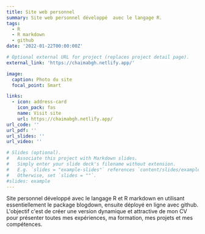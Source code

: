 ```yaml
---
title: Site web personnel
summary: Site web personnel développé  avec le langage R. 
tags:
  - R
  - R markdown
  - github
date: '2022-01-22T00:00:00Z'

# Optional external URL for project (replaces project detail page).
external_link: 'https://chaimabgh.netlify.app/'

image:
  caption: Photo du site
  focal_point: Smart

links:
  - icon: address-card
    icon_pack: fas
    name: Visit site
    url: https://chaimabgh.netlify.app/
url_code: ''
url_pdf: ''
url_slides: ''
url_video: ''

# Slides (optional).
#   Associate this project with Markdown slides.
#   Simply enter your slide deck's filename without extension.
#   E.g. `slides = "example-slides"` references `content/slides/example-slides.md`.
#   Otherwise, set `slides = ""`.
#slides: example
---
```


Site personnel développé  avec le langage R et R markdown en utilisant essentiellement le package blogdown, ensuite déployé en ligne avec github.
L'objectif c'est de créer une version dynamique et attractive de mon CV pour présenter toutes mes expériences, ma formation, mes projets et mes compétences.
